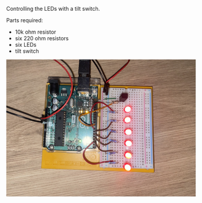 Controlling the LEDs with a tilt switch.

Parts required:
- 10k ohm resistor
- six 220 ohm resistors
- six LEDs
- tilt switch

![img](img.jpeg)
